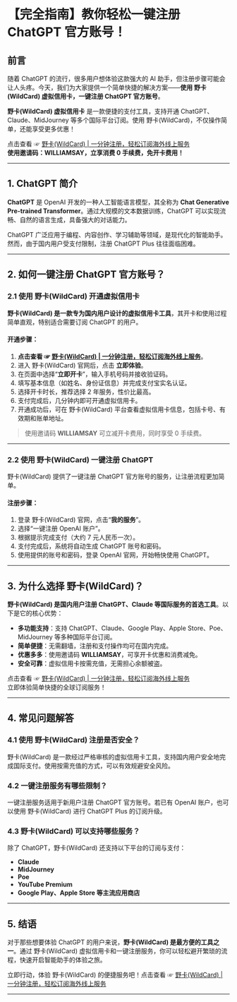 # 【完全指南】教你轻松一键注册 ChatGPT 官方账号！

## 前言

随着 ChatGPT 的流行，很多用户想体验这款强大的 AI 助手，但注册步骤可能会让人头疼。今天，我们为大家提供一个简单快捷的解决方案——**使用 野卡(WildCard) 虚拟信用卡，一键注册 ChatGPT 官方账号**。

**野卡(WildCard) 虚拟信用卡** 是一款便捷的支付工具，支持开通 ChatGPT、Claude、MidJourney 等多个国际平台订阅。使用 野卡(WildCard)，不仅操作简单，还能享受更多优惠！

点击查看 ☞ [野卡(WildCard) | 一分钟注册，轻松订阅海外线上服务](https://yeka.ai/i/WILLIAMSAY)  
**使用邀请码：WILLIAMSAY，立享消费 0 手续费，免开卡费用！**

---

## 1. ChatGPT 简介

**ChatGPT** 是 OpenAI 开发的一种人工智能语言模型，其全称为 **Chat Generative Pre-trained Transformer**。通过大规模的文本数据训练，ChatGPT 可以实现流畅、自然的语言生成，具备强大的对话能力。

ChatGPT 广泛应用于编程、内容创作、学习辅助等领域，是现代化的智能助手。然而，由于国内用户受支付限制，注册 ChatGPT Plus 往往面临困难。

---

## 2. 如何一键注册 ChatGPT 官方账号？

### 2.1 使用 野卡(WildCard) 开通虚拟信用卡

**野卡(WildCard) 是一款专为国内用户设计的虚拟信用卡工具**，其开卡和使用过程简单直观，特别适合需要订阅 ChatGPT 的用户。

#### 开通步骤：

1. **点击查看 ☞ [野卡(WildCard) | 一分钟注册，轻松订阅海外线上服务](https://yeka.ai/i/WILLIAMSAY)**。
2. 进入 野卡(WildCard) 官网后，点击 **立即体验**。
3. 在页面中选择“**立即开卡**”，输入手机号码并接收验证码。
4. 填写基本信息（如姓名、身份证信息）并完成支付宝实名认证。
5. 选择开卡时长，推荐选择 2 年服务，性价比最高。
6. 支付完成后，几分钟内即可开通虚拟信用卡。
7. 开通成功后，可在 野卡(WildCard) 平台查看虚拟信用卡信息，包括卡号、有效期和账单地址。

> 使用邀请码 **WILLIAMSAY** 可立减开卡费用，同时享受 0 手续费。

---

### 2.2 使用 野卡(WildCard) 一键注册 ChatGPT

野卡(WildCard) 提供了一键注册 ChatGPT 官方账号的服务，让注册流程更加简单。

#### 注册步骤：

1. 登录 野卡(WildCard) 官网，点击“**我的服务**”。
2. 选择“一键注册 OpenAI 账户”。
3. 根据提示完成支付（大约 7 元人民币一次）。
4. 支付完成后，系统将自动生成 ChatGPT 账号和密码。
5. 使用提供的账号和密码，登录 OpenAI 官网，开始畅快使用 ChatGPT。

---

## 3. 为什么选择 野卡(WildCard)？

**野卡(WildCard) 是国内用户注册 ChatGPT、Claude 等国际服务的首选工具**。以下是它的核心优势：

- **多功能支持**：支持 ChatGPT、Claude、Google Play、Apple Store、Poe、MidJourney 等多种国际平台订阅。
- **简单便捷**：无需翻墙，注册和支付操作均可在国内完成。
- **优惠多多**：使用邀请码 **WILLIAMSAY**，可享开卡优惠和消费减免。
- **安全可靠**：虚拟信用卡按需充值，无需担心余额被盗。

点击查看 ☞ [野卡(WildCard) | 一分钟注册，轻松订阅海外线上服务](https://yeka.ai/i/WILLIAMSAY)  
立即体验简单快捷的全球订阅服务！

---

## 4. 常见问题解答

### 4.1 使用 野卡(WildCard) 注册是否安全？

野卡(WildCard) 是一款经过严格审核的虚拟信用卡工具，支持国内用户安全地完成国际支付。使用按需充值的方式，可以有效规避安全风险。

### 4.2 一键注册服务有哪些限制？

一键注册服务适用于新用户注册 ChatGPT 官方账号。若已有 OpenAI 账户，也可以使用 野卡(WildCard) 进行 ChatGPT Plus 的订阅升级。

### 4.3 野卡(WildCard) 可以支持哪些服务？

除了 ChatGPT，野卡(WildCard) 还支持以下平台的订阅与支付：
- **Claude**
- **MidJourney**
- **Poe**
- **YouTube Premium**
- **Google Play、Apple Store 等主流应用商店**

---

## 5. 结语

对于那些想要体验 ChatGPT 的用户来说，**野卡(WildCard) 是最方便的工具之一**。通过 野卡(WildCard) 虚拟信用卡和一键注册服务，你可以轻松避开繁琐的流程，快速开启智能助手的体验之旅。

立即行动，体验 野卡(WildCard) 的便捷服务吧！点击查看 ☞ [野卡(WildCard) | 一分钟注册，轻松订阅海外线上服务](https://yeka.ai/i/WILLIAMSAY)

---
